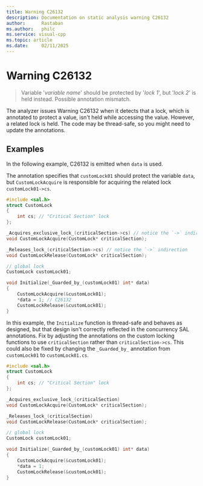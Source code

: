 ```yaml
---
title: Warning C26132
description: Documentation on static analysis warning C26132
author:      Rastaban
ms.author:   philc
ms.service: visual-cpp
ms.topic: article
ms.date:     02/11/2025
---
```

# Warning C26132

> Variable '*variable name*' should be protected by '*lock 1*', but '*lock 2*' is held instead. Possible annotation mismatch.

The analyzer issues Warning C26132 when it detects that a lock, which is annotated to protect a value, isn't held while accessing the value. However, a related lock is held. The code may be thread-safe, so you might need to update the annotations.

## Examples

In the following example, C26132 is emitted when `data` is used.

 The annotation specifies that `customLock01` should protect the variable `data`, but `CustomLockAcquire` is responsible for acquiring the related lock `customLock01->cs`.

```cpp
#include <sal.h>
struct CustomLock 
{
    int cs; // "Critical Section" lock
};

_Acquires_exclusive_lock_(criticalSection->cs) // notice the `->` indirection
void CustomLockAcquire(CustomLock* criticalSection);

_Releases_lock_(criticalSection->cs) // notice the `->` indirection
void CustomLockRelease(CustomLock* criticalSection);

// global lock
CustomLock customLock01;

void Initialize(_Guarded_by_(customLock01) int* data)
{
    CustomLockAcquire(&customLock01);
    *data = 1; // C26132
    CustomLockRelease(&customLock01);
}
```

In this example, the `Initialize` function is thread-safe and behaves as designed, but that design isn't correctly reflected in the concurrency SAL annotations. Fix by adjusting the annotations on the custom locking functions to use `criticalSection` rather than `criticalSection->cs`. This could also be fixed by changing the `_Guarded_by_` annotation from `customLock01` to `customLock01.cs`.

```cpp
#include <sal.h>
struct CustomLock 
{
    int cs; // "Critical Section" lock
};

_Acquires_exclusive_lock_(criticalSection)
void CustomLockAcquire(CustomLock* criticalSection);

_Releases_lock_(criticalSection)
void CustomLockRelease(CustomLock* criticalSection);

// global lock
CustomLock customLock01;

void Initialize(_Guarded_by_(customLock01) int* data)
{
    CustomLockAcquire(&customLock01);
    *data = 1;
    CustomLockRelease(&customLock01);
}
```

